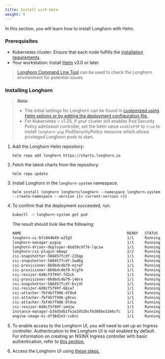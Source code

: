 ```yaml
---
title: Install with Helm
weight: 9
---
```


In this section, you will learn how to install Longhorn with Helm.

### Prerequisites

- Kubernetes cluster: Ensure that each node fulfills the [installation requirements](../#installation-requirements).
- Your workstation: Install [Helm](https://helm.sh/docs/) v3.0 or later.

> [Longhorn Command Line Tool](../../../advanced-resources/longhornctl/) can be used to check the Longhorn environment for potential issues.

### Installing Longhorn


> **Note**:
> * The initial settings for Longhorn can be found in [customized using Helm options or by editing the deployment configuration file.](../../../advanced-resources/deploy/customizing-default-settings/#using-helm)
> * For Kubernetes < v1.25, if your cluster still enables Pod Security Policy admission controller, set the helm value `enablePSP` to `true` to install `longhorn-psp` PodSecurityPolicy resource which allows privileged Longhorn pods to start.


1. Add the Longhorn Helm repository:

    ```shell
   helm repo add longhorn https://charts.longhorn.io
    ```

2. Fetch the latest charts from the repository:

    ```shell
   helm repo update
    ```

3. Install Longhorn in the `longhorn-system` namespace.

    ```shell
    helm install longhorn longhorn/longhorn --namespace longhorn-system --create-namespace --version {{< current-version >}}
    ```

4. To confirm that the deployment succeeded, run:

    ```bash
    kubectl -n longhorn-system get pod
    ```

    The result should look like the following:

    ```bash
    NAME                                                READY   STATUS    RESTARTS   AGE
    longhorn-ui-b7c844b49-w25g5                         1/1     Running   0          2m41s
    longhorn-manager-pzgsp                              1/1     Running   0          2m41s
    longhorn-driver-deployer-6bd59c9f76-lqczw           1/1     Running   0          2m41s
    longhorn-csi-plugin-mbwqz                           2/2     Running   0          100s
    csi-snapshotter-588457fcdf-22bqp                    1/1     Running   0          100s
    csi-snapshotter-588457fcdf-2wd6g                    1/1     Running   0          100s
    csi-provisioner-869bdc4b79-mzrwf                    1/1     Running   0          101s
    csi-provisioner-869bdc4b79-klgfm                    1/1     Running   0          101s
    csi-resizer-6d8cf5f99f-fd2ck                        1/1     Running   0          101s
    csi-provisioner-869bdc4b79-j46rx                    1/1     Running   0          101s
    csi-snapshotter-588457fcdf-bvjdt                    1/1     Running   0          100s
    csi-resizer-6d8cf5f99f-68cw7                        1/1     Running   0          101s
    csi-attacher-7bf4b7f996-df8v6                       1/1     Running   0          101s
    csi-attacher-7bf4b7f996-g9cwc                       1/1     Running   0          101s
    csi-attacher-7bf4b7f996-8l9sw                       1/1     Running   0          101s
    csi-resizer-6d8cf5f99f-smdjw                        1/1     Running   0          101s
    instance-manager-b34d5db1fe1e2d52bcfb308be3166cfc   1/1     Running   0          114s
    engine-image-ei-df38d2e5-cv6nc                      1/1     Running   0          114s
    ```

5. To enable access to the Longhorn UI, you will need to set up an Ingress controller. Authentication to the Longhorn UI is not enabled by default. For information on creating an NGINX Ingress controller with basic authentication, refer to [this section.](../../accessing-the-ui/longhorn-ingress)

6. Access the Longhorn UI using [these steps.](../../accessing-the-ui)
